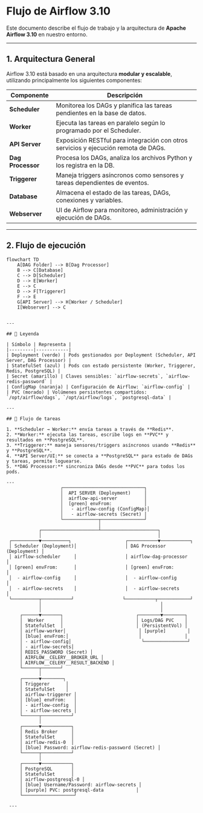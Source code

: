 # Flujo de Airflow 3.10

Este documento describe el flujo de trabajo y la arquitectura de **Apache Airflow 3.10** en nuestro entorno.

---

## 1. Arquitectura General

Airflow 3.10 está basado en una arquitectura **modular y escalable**, utilizando principalmente los siguientes componentes:

| Componente         | Descripción                                                                 |
|-------------------|-----------------------------------------------------------------------------|
| **Scheduler**      | Monitorea los DAGs y planifica las tareas pendientes en la base de datos.  |
| **Worker**         | Ejecuta las tareas en paralelo según lo programado por el Scheduler.       |
| **API Server**     | Exposición RESTful para integración con otros servicios y ejecución remota de DAGs. |
| **Dag Processor**  | Procesa los DAGs, analiza los archivos Python y los registra en la DB.    |
| **Triggerer**      | Maneja triggers asíncronos como sensores y tareas dependientes de eventos.|
| **Database**       | Almacena el estado de las tareas, DAGs, conexiones y variables.           |
| **Webserver**      | UI de Airflow para monitoreo, administración y ejecución de DAGs.         |

---

## 2. Flujo de ejecución

```
flowchart TD
    A[DAG Folder] --> B[Dag Processor]
    B --> C[Database]
    C --> D[Scheduler]
    D --> E[Worker]
    E --> C
    D --> F[Triggerer]
    F --> E
    G[API Server] --> H[Worker / Scheduler]
    I[Webserver] --> C


---

## 🔹 Leyenda

| Símbolo | Representa |
|---------|------------|
| Deployment (verde) | Pods gestionados por Deployment (Scheduler, API Server, DAG Processor) |
| StatefulSet (azul) | Pods con estado persistente (Worker, Triggerer, Redis, PostgreSQL) |
| Secret (amarillo) | Claves sensibles: `airflow-secrets`, `airflow-redis-password` |
| ConfigMap (naranja) | Configuración de Airflow: `airflow-config` |
| PVC (morado) | Volúmenes persistentes compartidos: `/opt/airflow/dags`, `/opt/airflow/logs`, `postgresql-data` |

---

## 🔹 Flujo de tareas

1. **Scheduler → Worker:** envía tareas a través de **Redis**.  
2. **Worker:** ejecuta las tareas, escribe logs en **PVC** y resultados en **PostgreSQL**.  
3. **Triggerer:** maneja sensores/triggers asíncronos usando **Redis** y **PostgreSQL**.  
4. **API Server/UI:** se conecta a **PostgreSQL** para estado de DAGs y tareas, permite loguearse.  
5. **DAG Processor:** sincroniza DAGs desde **PVC** para todos los pods.

---
                    ┌──────────────────────────────┐
                    │  API SERVER (Deployment)     │
                    │  airflow-api-server          │
                    │  [green] envFrom:            │
                    │   - airflow-config (ConfigMap)│
                    │   - airflow-secrets (Secret) │
                    └─────────────┬────────────────┘
                                  │
            ┌─────────────────────┴─────────────────────┐
            │                                           │
 ┌──────────▼──────────┐                    ┌───────────▼───────────┐
 │ Scheduler (Deployment)│                  │ DAG Processor (Deployment) │
 │ airflow-scheduler     │                  │ airflow-dag-processor      │
 │ [green] envFrom:      │                  │ [green] envFrom:          │
 │  - airflow-config     │                  │  - airflow-config         │
 │  - airflow-secrets    │                  │  - airflow-secrets        │
 └──────────┬───────────┘                  └───────────┬────────────┘
            │                                            │
            │                                            │
     ┌──────▼───────┐                           ┌────────▼────────┐
     │  Worker      │                           │ Logs/DAG PVC    │
     │ StatefulSet  │                           │ (PersistentVol) │
     │ airflow-worker│                           │ [purple]        │
     │ [blue] envFrom:│                          │                │
     │ - airflow-config│                          └────────────────┘
     │ - airflow-secrets│
     │ REDIS_PASSWORD (Secret) │
     │ AIRFLOW__CELERY__BROKER_URL │
     │ AIRFLOW__CELERY__RESULT_BACKEND │
     └──────┬───────┘
            │
     ┌──────▼────────┐
     │ Triggerer      │
     │ StatefulSet    │
     │ airflow-triggerer │
     │ [blue] envFrom:   │
     │ - airflow-config  │
     │ - airflow-secrets │
     └──────┬───────────┘
            │
     ┌──────▼───────────┐
     │ Redis Broker     │
     │ StatefulSet      │
     │ airflow-redis-0  │
     │ [blue] Password: airflow-redis-password (Secret) │
     └──────┬───────────┘
            │
     ┌──────▼───────────┐
     │ PostgreSQL       │
     │ StatefulSet      │
     │ airflow-postgresql-0 │
     │ [blue] Username/Password: airflow-secrets │
     │ [purple] PVC: postgresql-data            │
     └───────────────────┘

 ---               
